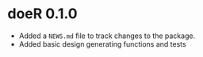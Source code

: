 # doeR 0.1.0

* Added a `NEWS.md` file to track changes to the package.
* Added basic design generating functions and tests
